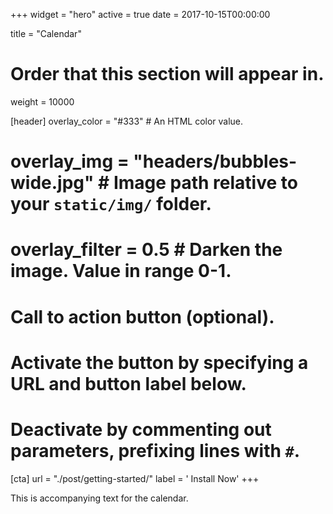 +++
widget = "hero"
active = true
date = 2017-10-15T00:00:00

title = "Calendar"

# Order that this section will appear in.
weight = 10000

[header]
  overlay_color = "#333"  # An HTML color value.
  # overlay_img = "headers/bubbles-wide.jpg"  # Image path relative to your `static/img/` folder.
  # overlay_filter = 0.5  # Darken the image. Value in range 0-1.

# Call to action button (optional).
#   Activate the button by specifying a URL and button label below.
#   Deactivate by commenting out parameters, prefixing lines with `#`.
[cta]
  url = "./post/getting-started/"
  label = '<i class="fas fa-download"></i> Install Now'
+++

This is accompanying text for the calendar.

<div id="calendar"></div>
